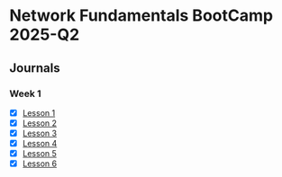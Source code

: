 # Network Fundamentals BootCamp 2025-Q2

## Journals
### Week 1
- [x] [Lesson 1](./journals/week-1/lesson-1.md)
- [x] [Lesson 2](./journals/week-1/lesson-2.md)
- [x] [Lesson 3](./journals/week-1/lesson-3.md)
- [x] [Lesson 4](./journals/week-1/lesson-4.md)
- [x] [Lesson 5](./journals/week-1/lesson-5.md)
- [x] [Lesson 6](./journals/week-1/lesson-6.md)